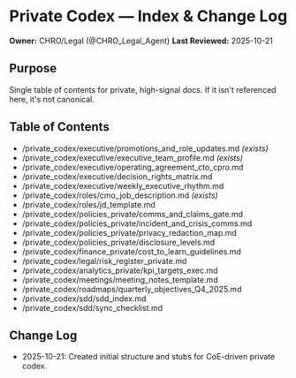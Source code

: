 # Private Codex — Index & Change Log

**Owner:** CHRO/Legal (@CHRO_Legal_Agent)
**Last Reviewed:** 2025-10-21

## Purpose
Single table of contents for private, high-signal docs. If it isn't referenced here, it's not canonical.

## Table of Contents
- /private_codex/executive/promotions_and_role_updates.md *(exists)*
- /private_codex/executive/executive_team_profile.md *(exists)*
- /private_codex/executive/operating_agreement_cto_cpro.md
- /private_codex/executive/decision_rights_matrix.md
- /private_codex/executive/weekly_executive_rhythm.md
- /private_codex/roles/cmo_job_description.md *(exists)*
- /private_codex/roles/jd_template.md
- /private_codex/policies_private/comms_and_claims_gate.md
- /private_codex/policies_private/incident_and_crisis_comms.md
- /private_codex/policies_private/privacy_redaction_map.md
- /private_codex/policies_private/disclosure_levels.md
- /private_codex/finance_private/cost_to_learn_guidelines.md
- /private_codex/legal/risk_register_private.md
- /private_codex/analytics_private/kpi_targets_exec.md
- /private_codex/meetings/meeting_notes_template.md
- /private_codex/roadmaps/quarterly_objectives_Q4_2025.md
- /private_codex/sdd/sdd_index.md
- /private_codex/sdd/sync_checklist.md

## Change Log
- 2025-10-21: Created initial structure and stubs for CoE-driven private codex.
